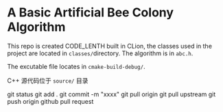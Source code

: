 # A Basic Artificial Bee Colony Algorithm
This repo is created CODE_LENTH built in CLion, the classes used in the project are located in `classes/`directory. The algorithm is in `abc.h`.  
  
The excutable file locates in `cmake-build-debug/`. 

C++ 源代码位于 `source/` 目录

git status
git add .
git commit -m "xxxx"
git pull origin
git pull upstream
git push origin
github pull request